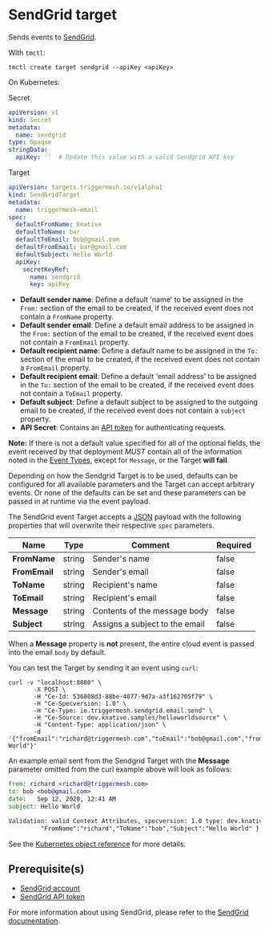 # SendGrid target

Sends events to [SendGrid][sg].

With `tmctl`:

```
tmctl create target sendgrid --apiKey <apiKey>
```

On Kubernetes:

Secret

```yaml
apiVersion: v1
kind: Secret
metadata:
  name: sendgrid
type: Opaque
stringData:
  apiKey: ''  # Update this value with a valid Sendgrid API key
```

Target

```yaml
apiVersion: targets.triggermesh.io/v1alpha1
kind: SendGridTarget
metadata:
  name: triggermesh-email
spec:
  defaultFromName: Knative
  defaultToName: bar
  defaultToEmail: bob@gmail.com
  defaultFromEmail: bar@gmail.com
  defaultSubject: Hello World
  apiKey:
    secretKeyRef:
      name: sendgrid
      key: apiKey
```

- **Default sender name**: Define a default 'name' to be assigned in the `From:` section of the email to be created, if the received event does not contain a `FromName` property.
- **Default sender email**: Define a default email address to be assigned in the `From:` section of the email to be created, if the received event does not contain a `FromEmail` property.
- **Default recipient name**: Define a default name to be assigned in the `To:` section of the email to be created, if the received event does not contain a `FromEmail` property.
- **Default recipient email**: Define a default 'email address' to be assigned in the `To:` section of the email to be created, if the received event does not contain a `ToEmail` property.
- **Default subject**: Define a default subject to be assigned to the outgoing email to be created, if the received event does not contain a `subject` property.
- **API Secret**: Contains an [API token][api] for authenticating requests.

**Note:** If there is not a default value specified for all of the optional fields, the event received by that deployment *MUST* contain all of the information noted in the [Event Types](#event-types), except for `Message`, or the Target **will fail**.

Depending on how the Sendgrid Target is to be used, defaults can be configured for all available parameters and the Target can accept arbitrary events. Or none of the defaults can be set and these parameters can be passed in at runtime via the event payload.

The SendGrid event Target accepts a [JSON][ce-jsonformat] payload with the following properties that will overwrite their respective `spec` parameters.

| Name  |  Type |  Comment | Required
|---|---|---|---|
| **FromName** | string | Sender's name |false |
| **FromEmail** | string | Sender's email | false |
| **ToName** | string | Recipient's name | false |
| **ToEmail** | string | Recipient's email | false |
| **Message** | string | Contents of the message body | false |
| **Subject** | string | Assigns a subject to the email | false |

When a **Message** property is **not** present, the entire cloud event is passed into the email `body` by default.

You can test the Target by sending it an event using `curl`:

```
curl -v "localhost:8080" \
       -X POST \
       -H "Ce-Id: 536808d3-88be-4077-9d7a-a3f162705f79" \
       -H "Ce-Specversion: 1.0" \
       -H "Ce-Type: io.triggermesh.sendgrid.email.send" \
       -H "Ce-Source: dev.knative.samples/helloworldsource" \
       -H "Content-Type: application/json" \
       -d '{"fromEmail":"richard@triggermesh.com","toEmail":"bob@gmail.com","fromName":"richard","toName":"bob","message":"hello","subject":"Hello World"}'
```

An example email sent from the Sendgrid Target with the **Message** parameter omitted from the curl example above will look as follows:

```email
from: richard <richard@triggermesh.com>
to:	bob <bob@gmail.com>
date:	Sep 12, 2020, 12:41 AM
subject: Hello World

Validation: valid Context Attributes, specversion: 1.0 type: dev.knative.samples.helloworld source: dev.knative.samples/helloworldsource id: 536808d3-88be-4077-9d7a-a3f162705f79 time: 2020-09-12T04:41:00.000610299Z datacontenttype: application/json Extensions, knativearrivaltime: 2020-09-12T04:41:00.006331845Z knativehistory: default-kne-trigger-kn-channel.midimansland.svc.cluster.local Data, { "FromEmail":"richard@triggermesh.com","ToEmail":"bob@gmail.com", \
         "FromName":"richard","ToName":"bob","Subject":"Hello World" }
```

See the [Kubernetes object reference](../../reference/targets/#targets.triggermesh.io/v1alpha1.SendGridTarget) for more details.

## Prerequisite(s)

- [SendGrid account][sgSU]
- [SendGrid API token][api]

For more information about using SendGrid, please refer to the [SendGrid documentation][docs].

[sgSU]:https://signup.sendgrid.com/
[sg]:https://sendgrid.com/
[api]:https://sendgrid.com/docs/ui/account-and-settings/api-keys/

[ce]: https://cloudevents.io/
[ce-jsonformat]: https://github.com/cloudevents/spec/blob/v1.0/json-format.md
[docs]: https://sendgrid.com/docs/
